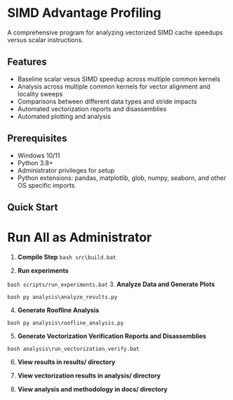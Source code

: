 # SIMD Advantage Profiling

A comprehensive program for analyzing vectorized SIMD cache speedups versus  scalar instructions.

## Features
- Baseline scalar vesus SIMD speedup across multiple common kernels
- Analysis across multiple common kernels for vector alignment and locality sweeps
- Comparisons between different data types and stride impacts
- Automated vectorization reports and disassemblies
- Automated plotting and analysis


## Prerequisites
- Windows 10/11
- Python 3.8+
- Administrator privileges for setup
- Python extensions: pandas, matplotlib, glob, numpy, seaborn, and other OS specific imports

## Quick Start
# Run All as Administrator
1. **Compile Step**
```bash src\build.bat```

2. **Run experiments**

```bash scripts/run_experiments.bat```
3. **Analyze Data and Generate Plots**

```bash py analysis\analyze_results.py```

4. **Generate Roofline Analysis**

```bash py analysis\roofline_analysis.py```

5. **Generate Vectorization Verification Reports and Disassemblies**

```bash analysis\run_vectorization_verify.bat```

6. **View results in results/ directory**

7. **View vectorization results in analysis/ directory**

8. **View analysis and methodology in docs/ directory**

